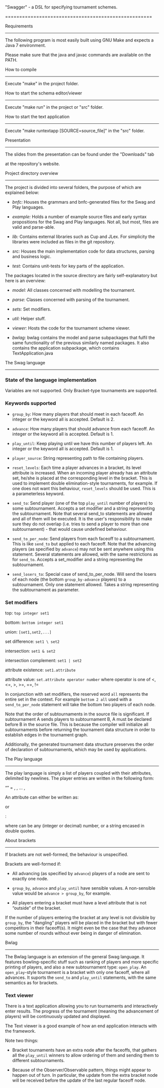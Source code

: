 "Swagger" - a DSL for specifying tournament schemes.

====================================================


Requirements

------------

The following program is most easily built using GNU Make and expects a Java 7 environment.

Please make sure that the java and javac commands are available on the PATH.


How to compile

--------------

Execute "make" in the project folder.


How to start the schema editor/viewer

-------------------------------------

Execute "make run" in the project or "src" folder.

How to start the text application

---------------------------------

Execute "make runtextapp [SOURCE=source_file]" in the "src" folder.

Presentation

------------

The slides from the presentation can be found under the "Downloads" tab

at the repository's website.


Project directory overview

--------------------------

The project is divided into several folders, the purpose of which are explained below:

- *bnfc:* Houses the grammars and bnfc-generated files for the Swag and Play languages.

- *example:* Holds a number of example source files and early syntax propositions for the Swag and Play languages. Not all, but most, files are valid and parse-able.

- *lib:* Contains external libraries such as Cup and JLex. For simplicity the libraries were included as files in the git repository.

- *src:* Houses the main implementation code for data structures, parsing and business logic.

- *test:* Contains unit-tests for key parts of the application.

The packages located in the source directory are fairly self-explanatory but here is an overview:

- *model:* All classes concerned with modelling the tournament.

- *parse:* Classes concerned with parsing of the tournament.

- *sets:* Set modifiers.

- *util:* Helper stuff.

- *viewer:* Hosts the code for the tournament scheme viewer.

- *bwlag:* bwlag contains the model and parse subpackages that fulfil the same functionality of the previous similarly named packages. It also contains the application subpackage, which contains TextApplication.java

The Swag language

-----------------

### State of the language implementation

Variables are not supported. Only Bracket-type tournaments are supported.

### Keywords supported

+ `group_by`: How many players that should meet in each faceoff. An integer or the keyword all is accepted. Default is 2.

+ `advance`: How many players that should advance from each faceoff. An integer or the keyword all is accepted. Default is 1.

+ `play_until`: Keep playing until we have this number of players left. An integer or the keyword all is accepted. Default is 1.

+ `player_source`: String representing path to file containing players.

+ `reset_levels`: Each time a player advances in a bracket, its level attribute is increased. When an incoming player already has an attribute set, he/she is placed at the corresponding level in the bracket. This is used to implement double elimination-style tournaments, for example. If one does not want this behaviour, `reset_levels` should be used. This is a parameterless keyword.

+ `send_to`: Send player (one of the top `play_until` number of players) to some subtournament. Accepts a set modifier and a string representing the subtournament. Note that several send_to statements are allowed and all of them will be executed. It is the user's responsibility to make sure they do not overlap (i.e. tries to send a player to more than one subtournament) - that would cause undefined behaviour.

+ `send_to_per_node`: Send players from each faceoff to a subtournament. This is like `send_to` but applied to each faceoff. Note that the advancing players (as specified by `advance`) may not be sent anywhere using this statement. Several statements are allowed, with the same restrictions as for `send_to`. Accepts a set_modifier and a string representing the subtournament.

+ `send_losers_to`: Special case of send_to_per_node. Will send the losers of each node (the bottom `group_by-advance` players) to a subtournament. Only one statement allowed. Takes a string representing the subtournament as parameter.

### Set modifiers

top: `top integer set1`

bottom: `bottom integer set1`

union: `[set1,set2,...]`

set difference: `set1 \ set2`

intersection: `set1 & set2`

intersection complement: `set1 | set2`

attribute existence: `set1.attribute`

attribute value: `set.attribute operator number` where operator is one of <, <=, >, >=, ==, !=

In conjunction with set modifiers, the reserved word `all` represents the entire set in the context. For example `bottom 2 all` used with a `send_to_per_node` statement will take the bottom two players of each node.

Note that the order of subtournaments in the source file is significant. If subtournament A sends players to subtournament B, A must be declared before B in the source file. This is because the compiler will initialize all subtournaments before returning the tournament data structure in order to establish edges in the tournament graph.

Additionally, the generated tournament data structure preserves the order of declaration of subtournaments, which may be used by applications.

The Play language

-----------------

The play language is simply a list of players coupled with their attributes, delimited by newlines. The player entries are written in the following form:

“<player name>” = <attribute>, <attribute>, … , <attribute>

An attribute can either be written as:

<attribute name>

or

<attribute name>:<value>

where <value> can be any (integer or decimal) number, or a string encased in double quotes.

About brackets

--------------

If brackets are not well-formed, the behaviour is unspecified.

Brackets are well-formed if:

- All advancing (as specified by `advance`) players of a node are sent to exactly one node.

- `group_by`, `advance` and `play_until` have sensible values. A non-sensible value would be `advance > group_by`, for example.

- All players entering a bracket must have a level attribute that is not “outside” of the bracket.

If the number of players entering the bracket at any level is not divisible by `group_by`, the "dangling" players will be placed in the bracket but with fewer competitors in their faceoff(s). It might even be the case that they advance some number of rounds without ever being in danger of elimination.


Bwlag

-----

The Bwlag language is an extension of the general Swag language. It features bowling-specific stuff such as ranking of players and more specific printing of players, and also a new subtournament type: `open_play`. An `open_play`-style tournament is a bracket with only one faceoff, where all advances. It suports the `send_to` and `play_until` statements, with the same semantics as for brackets.

### Text viewer

There is a text application allowing you to run tournaments and interactively enter results. The progress of the tournament (meaning the advancement of players) will be continuously updated and displayed.

The Text viewer is a good example of how an end application interacts with the framework.

Note two things:

- Bracket tournaments have an extra node after the faceoffs, that gathers all the `play_until` winners to allow ordering of them and sending them to different subtournaments.

- Because of the Observer/Observable pattern, things might appear to happen out of turn. In particular, the update from the extra bracket node will be received before the update of the last regular faceoff node.


